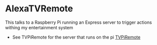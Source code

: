 # AlexaTVRemote

This talks to a Raspberry Pi running an Express server to trigger actions withing my entertainment system



 - See TVPiRemote for the server that runs on the pi [TVPiRemote](https://github.com/scramble45/TVPiRemote)

